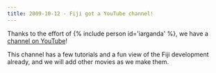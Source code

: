 ```yaml
---
title: 2009-10-12 - Fiji got a YouTube channel!
---
```


Thanks to the effort of {% include person id='iarganda' %}, we have a [channel on YouTube](http://www.youtube.com/user/fijichannel)!

This channel has a few tutorials and a fun view of the Fiji development already, and we will add other movies as we make them.


